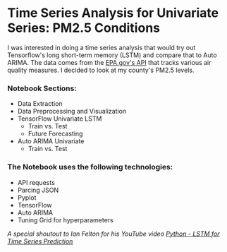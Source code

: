 # Time Series Analysis for Univariate Series: PM2.5 Conditions
I was interested in doing a time series analysis that would try out Tensorflow's long short-term memory (LSTM) and compare that to Auto ARIMA. 
The data comes from the [EPA.gov's API](https://aqs.epa.gov/aqsweb/documents/data_api.html) that tracks various air quality measures. I decided to look at my county's PM2.5 levels. 

### Notebook Sections:
- Data Extraction
- Data Preprocessing and Visualization
- TensorFlow Univariate LSTM 
	- Train vs. Test
	- Future Forecasting 
- Auto ARIMA Univariate
	- Train vs. Test

### The Notebook uses the following technologies:
- API requests
- Parcing JSON
- Pyplot
- TensorFlow
- Auto ARIMA
- Tuning Grid for hyperparameters


*A special shoutout to Ian Felton for his YouTube video [Python - LSTM for Time Series Prediction](https://www.youtube.com/watch?v=h8v9--50mdU&t=4s)*

